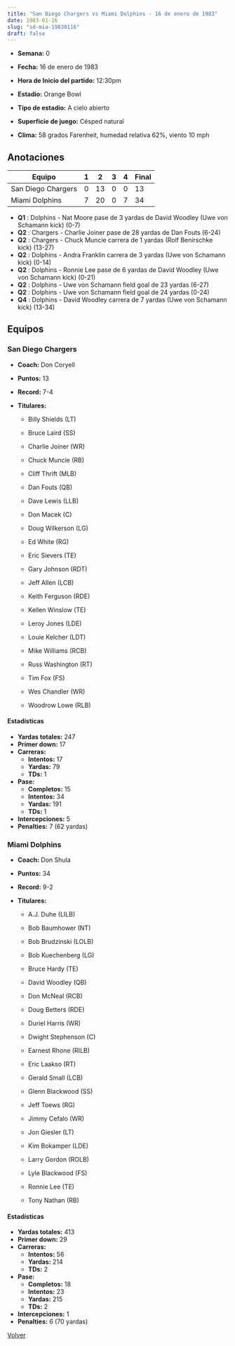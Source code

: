 ```yaml
---
title: "San Diego Chargers vs Miami Dolphins - 16 de enero de 1983"
date: 1983-01-16
slug: "sd-mia-19830116"
draft: false
---
```


* **Semana:** 0
* **Fecha:** 16 de enero de 1983

* **Hora de Inicio del partido:** 12:30pm
* **Estadio:** Orange Bowl
* **Tipo de estadio:** A cielo abierto
* **Superficie de juego:** Césped natural
* **Clima:** 58 grados Farenheit, humedad relativa 62%, viento 10 mph





## Anotaciones
| Equipo | 1 | 2 | 3 | 4 | Final |
|--------|---|---|---|---|-------|
| San Diego Chargers  | 0 | 13 | 0 | 0  | 13 |
| Miami Dolphins  | 7 | 20 | 0 | 7  | 34 |
* **Q1** : Dolphins - Nat Moore pase de 3 yardas de David Woodley (Uwe von Schamann kick) (0-7)
* **Q2** : Chargers - Charlie Joiner pase de 28 yardas de Dan Fouts (6-24)
* **Q2** : Chargers - Chuck Muncie carrera de 1 yardas (Rolf Benirschke kick) (13-27)
* **Q2** : Dolphins - Andra Franklin carrera de 3 yardas (Uwe von Schamann kick) (0-14)
* **Q2** : Dolphins - Ronnie Lee pase de 6 yardas de David Woodley (Uwe von Schamann kick) (0-21)
* **Q2** : Dolphins - Uwe von Schamann field goal de 23 yardas (6-27)
* **Q2** : Dolphins - Uwe von Schamann field goal de 24 yardas (0-24)
* **Q4** : Dolphins - David Woodley carrera de 7 yardas (Uwe von Schamann kick) (13-34)


## Equipos


### San Diego Chargers
* **Coach:** Don Coryell
* **Puntos:** 13
* **Record:** 7-4
* **Titulares:** 

  * Billy Shields (LT) 

  * Bruce Laird (SS) 

  * Charlie Joiner (WR) 

  * Chuck Muncie (RB) 

  * Cliff Thrift (MLB) 

  * Dan Fouts (QB) 

  * Dave Lewis (LLB) 

  * Don Macek (C) 

  * Doug Wilkerson (LG) 

  * Ed White (RG) 

  * Eric Sievers (TE) 

  * Gary Johnson (RDT) 

  * Jeff Allen (LCB) 

  * Keith Ferguson (RDE) 

  * Kellen Winslow (TE) 

  * Leroy Jones (LDE) 

  * Louie Kelcher (LDT) 

  * Mike Williams (RCB) 

  * Russ Washington (RT) 

  * Tim Fox (FS) 

  * Wes Chandler (WR) 

  * Woodrow Lowe (RLB) 

#### Estadísticas
* **Yardas totales:** 247
* **Primer down:** 17
* **Carreras:**
  * **Intentos:** 17
  * **Yardas:** 79
  * **TDs:** 1
* **Pase:**
  * **Completos:** 15
  * **Intentos:** 34
  * **Yardas:** 191
  * **TDs:** 1
* **Intercepciones:** 5
* **Penalties:** 7 (62 yardas)

### Miami Dolphins
* **Coach:** Don Shula
* **Puntos:** 34
* **Record:** 9-2
* **Titulares:** 

  * A.J. Duhe (LILB) 

  * Bob Baumhower (NT) 

  * Bob Brudzinski (LOLB) 

  * Bob Kuechenberg (LG) 

  * Bruce Hardy (TE) 

  * David Woodley (QB) 

  * Don McNeal (RCB) 

  * Doug Betters (RDE) 

  * Duriel Harris (WR) 

  * Dwight Stephenson (C) 

  * Earnest Rhone (RILB) 

  * Eric Laakso (RT) 

  * Gerald Small (LCB) 

  * Glenn Blackwood (SS) 

  * Jeff Toews (RG) 

  * Jimmy Cefalo (WR) 

  * Jon Giesler (LT) 

  * Kim Bokamper (LDE) 

  * Larry Gordon (ROLB) 

  * Lyle Blackwood (FS) 

  * Ronnie Lee (TE) 

  * Tony Nathan (RB) 

#### Estadísticas
* **Yardas totales:** 413
* **Primer down:** 29
* **Carreras:**
  * **Intentos:** 56
  * **Yardas:** 214
  * **TDs:** 2
* **Pase:**
  * **Completos:** 18
  * **Intentos:** 23
  * **Yardas:** 215
  * **TDs:** 2
* **Intercepciones:** 1
* **Penalties:** 6 (70 yardas)


[Volver](/historia/1982)
